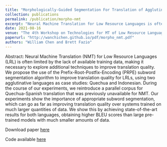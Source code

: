 ```yaml
---
title: "Morphologically-Guided Segmentation For Translation of Agglutinative Low-Resource Languages"
collection: publications
permalink: /publication/morpho-nmt
excerpt: "Neural Machine Translation for Low Resource Languages is often limited by the lack of available training data, making it necessary to explore additional techniques to improve translation quality. We propose the use of the Prefix-Root-Postfix-Encoding (PRPE) subword segmentation algorithm to improve translation quality for LRLs, using two agglutinative languages as case studies: Quechua and Indonesian. We achieve state-of-the-art results for both languages, obtaining higher BLEU scores than large pre-trained models with much smaller amounts of data."
date: 2021-08-16
venue: "The 4th Workshop on Technologies for MT of Low Resource Languages (In Press)"
paperurl: "http://wanchichen.github.io/pdf/morpho_nmt.pdf"
authors: "William Chen and Brett Fazio"
---
```


Abstract: Neural Machine Translation (NMT) for Low Resource Languages (LRL) is often limited by the lack of available training data, making it necessary to explore additional techniques to improve translation quality. We propose the use of the Prefix-Root-Postfix-Encoding (PRPE) subword segmentation algorithm to improve translation quality for LRLs, using two agglutinative languages as case studies: Quechua and Indonesian. During the course of our experiments, we reintroduce a parallel corpus for Quechua-Spanish translation that was previously unavailable for NMT. Our experiments show the importance of appropriate subword segmentation, which can go as far as improving translation quality over systems trained on much larger quantities of data. We show this by achieving state-of-the-art results for both languages, obtaining higher BLEU scores than large pre-trained models with much smaller amounts of data.

Download paper [here](http://wanchichen.github.io/pdf/morpho_nmt.pdf)

Code available [here](https://github.com/wanchichen/morphological-nmt)
